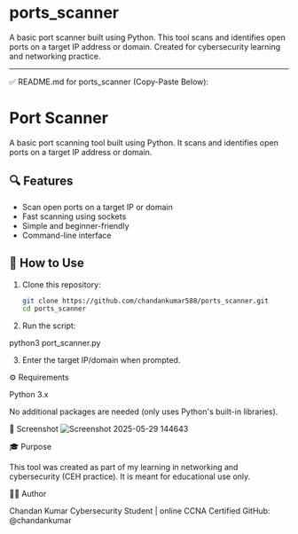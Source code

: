 # ports_scanner
A basic port scanner built using Python. This tool scans and identifies open ports on a target IP address or domain. Created for cybersecurity learning and networking practice.

---

✅ README.md for ports_scanner (Copy-Paste Below):

# Port Scanner

A basic port scanning tool built using Python. It scans and identifies open ports on a target IP address or domain.

## 🔍 Features

- Scan open ports on a target IP or domain
- Fast scanning using sockets
- Simple and beginner-friendly
- Command-line interface

## 🚀 How to Use

1. Clone this repository:
   ```bash
   git clone https://github.com/chandankumar588/ports_scanner.git
   cd ports_scanner

2. Run the script:

python3 port_scanner.py


3. Enter the target IP/domain when prompted.



⚙ Requirements

Python 3.x


No additional packages are needed (only uses Python's built-in libraries).

📸 Screenshot 
![Screenshot 2025-05-29 144643](https://github.com/user-attachments/assets/1efb91cc-5805-4e21-9514-fdd3d32da9ab)


🎓 Purpose

This tool was created as part of my learning in networking and cybersecurity (CEH practice). It is meant for educational use only.

👨‍💻 Author

Chandan Kumar
Cybersecurity Student | online CCNA Certified
GitHub: @chandankumar
